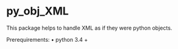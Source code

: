 # py_obj_XML
This package helps to handle XML as if they were python objects.


Prerequirements:
• python 3.4 +


